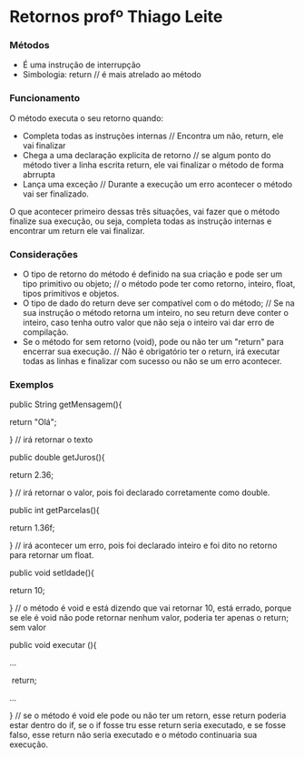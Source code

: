 # Retornos profº Thiago Leite

### Métodos

- É uma instrução de interrupção
- Simbologia: return // é mais atrelado ao método

### Funcionamento

O método executa o seu retorno quando:

- Completa todas as instruções internas // Encontra um não, return, ele vai finalizar
- Chega a uma declaração explicita de retorno // se algum ponto do método tiver a linha escrita return, ele vai finalizar o método de forma abrrupta
- Lança uma exceção // Durante a execução um erro acontecer o método vai ser finalizado.

O que acontecer primeiro dessas três situações, vai fazer que o método finalize sua execução, ou seja, completa todas as instrução internas e encontrar um return ele vai finalizar. 

### Considerações

- O tipo de retorno do método é definido na sua criação e pode ser um tipo primitivo ou objeto; // o método pode ter como retorno, inteiro, float, tipos primitivos e objetos.
- O tipo de dado do return deve ser compatível com o do método; // Se na sua instrução o método retorna um inteiro, no seu return deve conter o inteiro, caso tenha outro valor que não seja o inteiro vai dar erro de compilação.
- Se o método for sem retorno (void), pode ou não ter um "return" para encerrar sua execução. // Não é obrigatório ter o return, irá executar todas as linhas e finalizar com sucesso ou não se um erro acontecer.

### Exemplos

public String getMensagem(){

return "Olá";

} // irá retornar o texto



public double getJuros(){

return 2.36;

} // irá retornar o valor, pois foi declarado corretamente como double.



public int getParcelas(){

return 1.36f;

} //  irá acontecer um erro, pois foi declarado inteiro e foi dito no retorno para retornar um float.



public void setIdade(){

return 10;

} // o método é void e está  dizendo que vai retornar 10, está errado, porque se ele é void não pode retornar nenhum valor, poderia ter apenas o return; sem valor



public void executar (){

...

​	return;

...

} // se o método é void ele pode ou não ter um retorn, esse return poderia estar dentro do if, se o if fosse tru esse return seria executado, e se fosse falso, esse return não seria executado e o método continuaria sua execução.